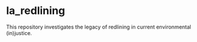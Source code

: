 # la_redlining
This repository investigates the legacy of redlining in current environmental (in)justice.
